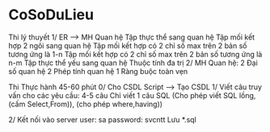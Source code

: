 # CoSoDuLieu

Thi lý thuyết
  1/ ER --> MH Quan hệ
    Tập thực thể sang quan hệ
    Tập mối kết hợp 2 ngôi sang quan hệ
    Tập mối kết hợp có 2 chỉ số max trên 2 bản số tương ứng là 1-n
    Tập mối kết hợp có 2 chỉ số max trên 2 bản số tương ứng là n-m
    Tập thực thể yếu sang quan hệ
    Thuộc tính đa trị
  2/ MH Quan hệ: 
    2 Đại số quan hệ 
    2 Phép tính quan hệ
    1 Ràng buộc toàn vẹn

Thi Thực hành 
45-60 phút
  0/ Cho CSDL Script --> Tạo CSDL
  1/ Viết câu truy vấn cho các yêu cầu: 4-5 câu
    Chỉ viết 1 câu SQL (Cho phép viết SQL lồng, (cấm Select,From)), (cho phép where,having))

  2/ Kết nối vào server
   user: sa
   password: svcntt
 Lưu *.sql
